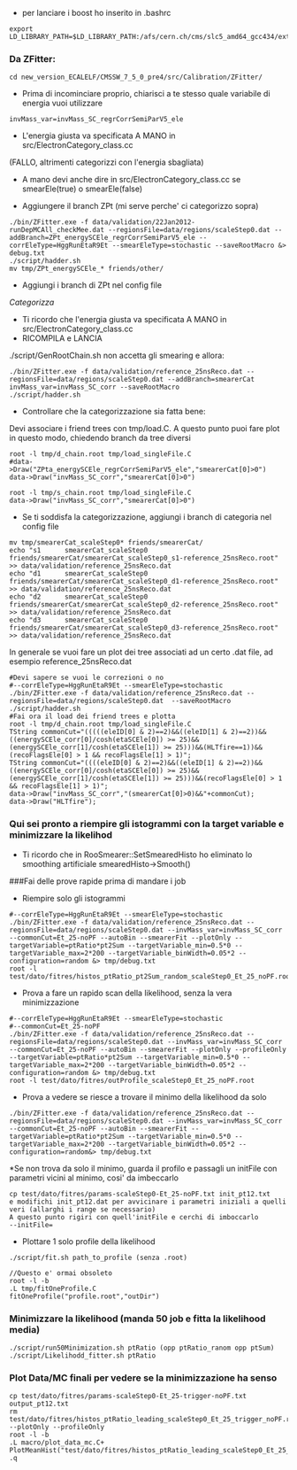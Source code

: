 * per lanciare i boost ho inserito in .bashrc 
```
export LD_LIBRARY_PATH=$LD_LIBRARY_PATH:/afs/cern.ch/cms/slc5_amd64_gcc434/external/boost/1.47.0/lib
```

### Da ZFitter: 
```
cd new_version_ECALELF/CMSSW_7_5_0_pre4/src/Calibration/ZFitter/
```
* Prima di incominciare proprio, chiarisci a te stesso quale variabile di energia vuoi utilizzare 

```
invMass_var=invMass_SC_regrCorrSemiParV5_ele 
```

* L'energia giusta va specificata A MANO in src/ElectronCategory_class.cc 

(FALLO, altrimenti categorizzi con l'energia sbagliata) 

* A mano devi anche dire in src/ElectronCategory_class.cc se smearEle(true) o smearEle(false)

* Aggiungere il branch ZPt (mi serve perche' ci categorizzo sopra) 
```
./bin/ZFitter.exe -f data/validation/22Jan2012-runDepMCAll_checkMee.dat --regionsFile=data/regions/scaleStep0.dat --addBranch=ZPt_energySCEle_regrCorrSemiParV5_ele --corrEleType=HggRunEtaR9Et --smearEleType=stochastic --saveRootMacro &> debug.txt
./script/hadder.sh
mv tmp/ZPt_energySCEle_* friends/other/
``` 
* Aggiungi i branch di ZPt nel config file 

*Categorizza* 

* Ti ricordo che l'energia giusta va specificata A MANO in src/ElectronCategory_class.cc
* RICOMPILA e LANCIA

./script/GenRootChain.sh non accetta gli smearing e allora:

```
./bin/ZFitter.exe -f data/validation/reference_25nsReco.dat --regionsFile=data/regions/scaleStep0.dat --addBranch=smearerCat invMass_var=invMass_SC_corr --saveRootMacro
./script/hadder.sh
```

* Controllare che la categorizzazione sia fatta bene: 

Devi associare i friend trees con tmp/load.C. A questo punto puoi fare plot in questo modo, chiedendo branch da tree diversi 

```
root -l tmp/d_chain.root tmp/load_singleFile.C 
#data->Draw("ZPta_energySCEle_regrCorrSemiParV5_ele","smearerCat[0]>0") 
data->Draw("invMass_SC_corr","smearerCat[0]>0") 

root -l tmp/s_chain.root tmp/load_singleFile.C
data->Draw("invMass_SC_corr","smearerCat[0]>0")
```
* Se ti soddisfa la categorizzazione, aggiungi i branch di categoria nel config file 

```	
mv tmp/smearerCat_scaleStep0* friends/smearerCat/ 
echo "s1      smearerCat_scaleStep0     friends/smearerCat/smearerCat_scaleStep0_s1-reference_25nsReco.root" >> data/validation/reference_25nsReco.dat
echo "d1      smearerCat_scaleStep0     friends/smearerCat/smearerCat_scaleStep0_d1-reference_25nsReco.root" >> data/validation/reference_25nsReco.dat
echo "d2      smearerCat_scaleStep0     friends/smearerCat/smearerCat_scaleStep0_d2-reference_25nsReco.root" >> data/validation/reference_25nsReco.dat
echo "d3      smearerCat_scaleStep0     friends/smearerCat/smearerCat_scaleStep0_d3-reference_25nsReco.root" >> data/validation/reference_25nsReco.dat
```

In generale se vuoi fare un plot dei tree associati ad un certo .dat file, ad esempio reference_25nsReco.dat
```
#Devi sapere se vuoi le correzioni o no
#--corrEleType=HggRunEtaR9Et --smearEleType=stochastic
./bin/ZFitter.exe -f data/validation/reference_25nsReco.dat --regionsFile=data/regions/scaleStep0.dat  --saveRootMacro
./script/hadder.sh
#Fai ora il load dei friend trees e plotta
root -l tmp/d_chain.root tmp/load_singleFile.C 
TString commonCut="(((((eleID[0] & 2)==2)&&((eleID[1] & 2)==2))&&((energySCEle_corr[0]/cosh(etaSCEle[0]) >= 25)&&(energySCEle_corr[1]/cosh(etaSCEle[1]) >= 25)))&&(HLTfire==1))&&(recoFlagsEle[0] > 1 && recoFlagsEle[1] > 1)";
TString commonCut="((((eleID[0] & 2)==2)&&((eleID[1] & 2)==2))&&((energySCEle_corr[0]/cosh(etaSCEle[0]) >= 25)&&(energySCEle_corr[1]/cosh(etaSCEle[1]) >= 25)))&&(recoFlagsEle[0] > 1 && recoFlagsEle[1] > 1)";
data->Draw("invMass_SC_corr","(smearerCat[0]>0)&&"+commonCut);
data->Draw("HLTfire");
```

### Qui sei pronto a riempire gli istogrammi con la target variable e minimizzare la likelihod
* Ti ricordo che in RooSmearer::SetSmearedHisto ho eliminato lo smoothing artificiale smearedHisto->Smooth() 

###Fai delle prove rapide prima di mandare i job
* Riempire solo gli istogrammi
```
#--corrEleType=HggRunEtaR9Et --smearEleType=stochastic 
./bin/ZFitter.exe -f data/validation/reference_25nsReco.dat --regionsFile=data/regions/scaleStep0.dat --invMass_var=invMass_SC_corr --commonCut=Et_25-noPF --autoBin --smearerFit --plotOnly --targetVariable=ptRatio*pt2Sum --targetVariable_min=0.5*0 --targetVariable_max=2*200 --targetVariable_binWidth=0.05*2 --configuration=random &> tmp/debug.txt  
root -l test/dato/fitres/histos_ptRatio_pt2Sum_random_scaleStep0_Et_25_noPF.root 
```

* Prova a fare un rapido scan della likelihood, senza la vera minimizzazione
```
#--corrEleType=HggRunEtaR9Et --smearEleType=stochastic
#--commonCut=Et_25-noPF
./bin/ZFitter.exe -f data/validation/reference_25nsReco.dat --regionsFile=data/regions/scaleStep0.dat --invMass_var=invMass_SC_corr --commonCut=Et_25-noPF --autoBin --smearerFit --plotOnly --profileOnly --targetVariable=ptRatio*pt2Sum --targetVariable_min=0.5*0 --targetVariable_max=2*200 --targetVariable_binWidth=0.05*2 --configuration=random &> tmp/debug.txt  
root -l test/dato/fitres/outProfile_scaleStep0_Et_25_noPF.root 
```
* Prova a vedere se riesce a trovare il minimo della likelihood da solo
```
./bin/ZFitter.exe -f data/validation/reference_25nsReco.dat --regionsFile=data/regions/scaleStep0.dat --invMass_var=invMass_SC_corr --commonCut=Et_25-noPF --autoBin --smearerFit --targetVariable=ptRatio*pt2Sum --targetVariable_min=0.5*0 --targetVariable_max=2*200 --targetVariable_binWidth=0.05*2 --configuration=random&> tmp/debug.txt  
```
*Se non trova da solo il minimo, guarda il profilo e passagli un initFile con parametri vicini al minimo, cosi' da imbeccarlo
```
cp test/dato/fitres/params-scaleStep0-Et_25-noPF.txt init_pt12.txt 
e modifichi init_pt12.dat per avvicinare i parametri iniziali a quelli veri (allarghi i range se necessario) 
A questo punto rigiri con quell'initFile e cerchi di imboccarlo 
--initFile=
```
* Plottare 1 solo profile della likelihood
```
./script/fit.sh path_to_profile (senza .root)

//Questo e' ormai obsoleto
root -l -b
.L tmp/fitOneProfile.C
fitOneProfile("profile.root","outDir")
```
### Minimizzare la likelihood (manda 50 job e fitta la likelihood media)
```
./script/run50Minimization.sh ptRatio (opp ptRatio_ranom opp ptSum)
./script/Likelihodd_fitter.sh ptRatio
```

### Plot Data/MC finali per vedere se la minimizzazione ha senso
```
cp test/dato/fitres/params-scaleStep0-Et_25-trigger-noPF.txt output_pt12.txt 
rm test/dato/fitres/histos_ptRatio_leading_scaleStep0_Et_25_trigger_noPF.root 
--plotOnly --profileOnly
root -l -b 
.L macro/plot_data_mc.C+ 
PlotMeanHist("test/dato/fitres/histos_ptRatio_leading_scaleStep0_Et_25_trigger_noPF.root") 
.q 
```



